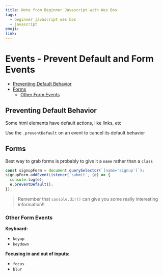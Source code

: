 ```yaml
---
title: Note from Beginner Javascript with Wes Bos
tags:
  - beginner javascript wes bos
  - javascript
emoji:
link:
---
```


# Events - Prevent Default and Form Events <!-- omit in toc -->

- [Preventing Default Behavior](#preventing-default-behavior)
- [Forms](#forms)
  - [Other Form Events](#other-form-events)

## Preventing Default Behavior

Some html elements have default actions, like links, etc

Use the `.preventDefault` on an event to cancel its default behavior

## Forms

Best way to grab forms is probably to give it a `name` rather than a `class`

```javascript
const signupForm = document.querySelector(`[name='signup']`);
signupForm.addEventListener(`submit`, (e) => {
  console.log(e);
  e.preventDefault();
});
```

> Remember that `console.dir()` can give you some really interesting information!!

### Other Form Events

**Keyboard:**

- `keyup`
- `keydown`

**Focusing in and out of inputs:**

- `focus`
- `blur`

